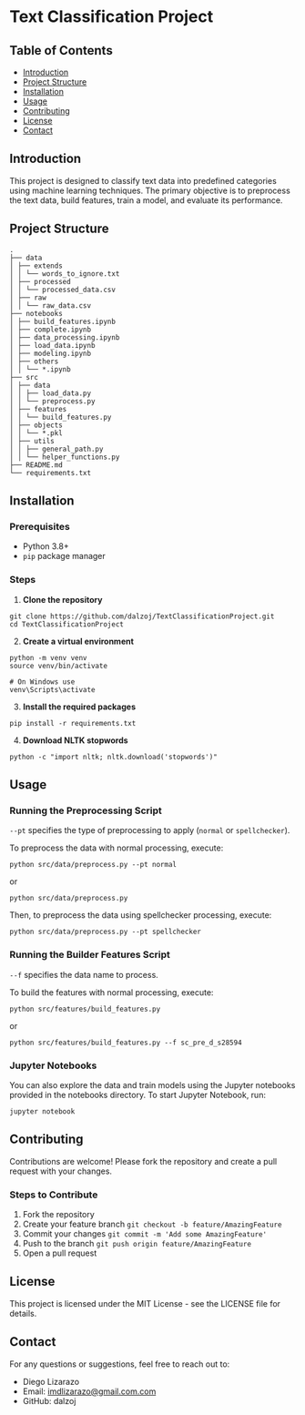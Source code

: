 
# Text Classification Project

## Table of Contents
- [Introduction](#introduction)
- [Project Structure](#project-structure)
- [Installation](#installation)
- [Usage](#usage)
- [Contributing](#contributing)
- [License](#license)
- [Contact](#contact)

## Introduction

This project is designed to classify text data into predefined categories using machine learning techniques. The primary objective is to preprocess the text data, build features, train a model, and evaluate its performance.

## Project Structure
```
.
├── data
│ ├── extends
│ │ └── words_to_ignore.txt
│ ├── processed
│ │ └── processed_data.csv
│ ├── raw
│ │ └── raw_data.csv
├── notebooks
│ ├── build_features.ipynb
│ ├── complete.ipynb
│ ├── data_processing.ipynb
│ ├── load_data.ipynb
│ ├── modeling.ipynb
│ ├── others
│ │ └── *.ipynb
├── src
│ ├── data
│ │ ├── load_data.py
│ │ └── preprocess.py
│ ├── features
│ │ └── build_features.py
│ ├── objects
│ │ └── *.pkl
│ ├── utils
│ │ ├── general_path.py
│ │ └── helper_functions.py
├── README.md
└── requirements.txt
```
  

## Installation

  

### Prerequisites
- Python 3.8+
-  `pip` package manager
 
### Steps
1.  **Clone the repository**
```
git clone https://github.com/dalzoj/TextClassificationProject.git
cd TextClassificationProject
```

2.  **Create a virtual environment**
```
python -m venv venv
source venv/bin/activate

# On Windows use
venv\Scripts\activate
```

3.  **Install the required packages**
```
pip install -r requirements.txt
```

4.  **Download NLTK stopwords**
```
python -c "import nltk; nltk.download('stopwords')"
```
  

## Usage

### Running the Preprocessing Script
`--pt` specifies the type of preprocessing to apply (`normal` or `spellchecker`).

To preprocess the data with normal processing, execute:
```
python src/data/preprocess.py --pt normal
```
or
```
python src/data/preprocess.py
```
Then, to preprocess the data using spellchecker processing, execute:
```
python src/data/preprocess.py --pt spellchecker
```

### Running the Builder Features Script
`--f` specifies the data name to process.

To build the features with normal processing, execute:
```
python src/features/build_features.py
```
or
```
python src/features/build_features.py --f sc_pre_d_s28594
```


### Jupyter Notebooks
You can also explore the data and train models using the Jupyter notebooks provided in the notebooks directory. To start Jupyter Notebook, run:
```
jupyter notebook
```

## Contributing
Contributions are welcome! Please fork the repository and create a pull request with your changes.

### Steps to Contribute
1. Fork the repository
2. Create your feature branch ```git checkout -b feature/AmazingFeature```
3. Commit your changes ```git commit -m 'Add some AmazingFeature'```
4. Push to the branch ```git push origin feature/AmazingFeature```
5. Open a pull request

  
  

## License
This project is licensed under the MIT License - see the LICENSE file for details.

  

## Contact
For any questions or suggestions, feel free to reach out to:
* Diego Lizarazo
* Email: imdlizarazo@gmail.com.com
* GitHub: dalzoj